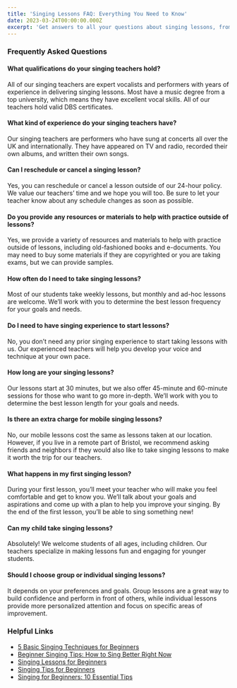 ```yaml
---
title: 'Singing Lessons FAQ: Everything You Need to Know'
date: 2023-03-24T00:00:00.000Z
excerpt: 'Get answers to all your questions about singing lessons, from teacher qualifications to lesson frequency and resources.'
---
```


### Frequently Asked Questions

#### What qualifications do your singing teachers hold?

All of our singing teachers are expert vocalists and performers with years of experience in delivering singing lessons. Most have a music degree from a top university, which means they have excellent vocal skills. All of our teachers hold valid DBS certificates.

#### What kind of experience do your singing teachers have?

Our singing teachers are performers who have sung at concerts all over the UK and internationally. They have appeared on TV and radio, recorded their own albums, and written their own songs.

#### Can I reschedule or cancel a singing lesson?

Yes, you can reschedule or cancel a lesson outside of our 24-hour policy. We value our teachers’ time and we hope you will too. Be sure to let your teacher know about any schedule changes as soon as possible.

#### Do you provide any resources or materials to help with practice outside of lessons?

Yes, we provide a variety of resources and materials to help with practice outside of lessons, including old-fashioned books and e-documents. You may need to buy some materials if they are copyrighted or you are taking exams, but we can provide samples.

#### How often do I need to take singing lessons?

Most of our students take weekly lessons, but monthly and ad-hoc lessons are welcome. We’ll work with you to determine the best lesson frequency for your goals and needs.

#### Do I need to have singing experience to start lessons?

No, you don’t need any prior singing experience to start taking lessons with us. Our experienced teachers will help you develop your voice and technique at your own pace.

#### How long are your singing lessons?

Our lessons start at 30 minutes, but we also offer 45-minute and 60-minute sessions for those who want to go more in-depth. We’ll work with you to determine the best lesson length for your goals and needs.

#### Is there an extra charge for mobile singing lessons?

No, our mobile lessons cost the same as lessons taken at our location. However, if you live in a remote part of Bristol, we recommend asking friends and neighbors if they would also like to take singing lessons to make it worth the trip for our teachers.

#### What happens in my first singing lesson?

During your first lesson, you’ll meet your teacher who will make you feel comfortable and get to know you. We’ll talk about your goals and aspirations and come up with a plan to help you improve your singing. By the end of the first lesson, you’ll be able to sing something new!

#### Can my child take singing lessons?

Absolutely! We welcome students of all ages, including children. Our teachers specialize in making lessons fun and engaging for younger students.

#### Should I choose group or individual singing lessons?

It depends on your preferences and goals. Group lessons are a great way to build confidence and perform in front of others, while individual lessons provide more personalized attention and focus on specific areas of improvement.

### Helpful Links

- [5 Basic Singing Techniques for Beginners](https://www.takelessons.com/blog/singing-techniques-for-beginners-z02)
- [Beginner Singing Tips: How to Sing Better Right Now](#)
- [Singing Lessons for Beginners](https://www.youtube.com/watch?v=RSkXy7t13RU)
- [Singing Tips for Beginners](#)
- [Singing for Beginners: 10 Essential Tips](#)
